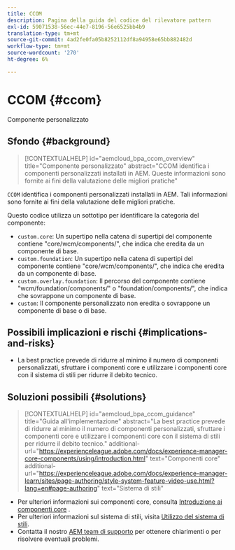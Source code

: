 ```yaml
---
title: CCOM
description: Pagina della guida del codice del rilevatore pattern
exl-id: 59071538-56ec-44e7-8196-56e6525bb4b9
translation-type: tm+mt
source-git-commit: 4ad2fe0fa05b8252112df8a94958e65bb882482d
workflow-type: tm+mt
source-wordcount: '270'
ht-degree: 6%

---
```


# CCOM {#ccom}

Componente personalizzato

## Sfondo {#background}

>[!CONTEXTUALHELP]
>id="aemcloud_bpa_ccom_overview"
>title="Componente personalizzato"
>abstract="CCOM identifica i componenti personalizzati installati in AEM. Queste informazioni sono fornite ai fini della valutazione delle migliori pratiche"

`CCOM` identifica i componenti personalizzati installati in AEM. Tali informazioni sono fornite ai fini della valutazione delle migliori pratiche.

Questo codice utilizza un sottotipo per identificare la categoria del componente:

* `custom.core`: Un supertipo nella catena di supertipi del componente contiene &quot;core/wcm/components/&quot;, che indica che eredita da un componente di base.
* `custom.foundation`: Un supertipo nella catena di supertipi del componente contiene &quot;core/wcm/components/&quot;, che indica che eredita da un componente di base.
* `custom.overlay.foundation`: Il percorso del componente contiene &quot;wcm/foundation/components/&quot; o &quot;foundation/components/&quot;, che indica che sovrappone un componente di base.
* `custom`: Il componente personalizzato non eredita o sovrappone un componente di base o di base.

## Possibili implicazioni e rischi {#implications-and-risks}

* La best practice prevede di ridurre al minimo il numero di componenti personalizzati, sfruttare i componenti core e utilizzare i componenti core con il sistema di stili per ridurre il debito tecnico.

## Soluzioni possibili {#solutions}

>[!CONTEXTUALHELP]
>id="aemcloud_bpa_ccom_guidance"
>title="Guida all&#39;implementazione"
>abstract="La best practice prevede di ridurre al minimo il numero di componenti personalizzati, sfruttare i componenti core e utilizzare i componenti core con il sistema di stili per ridurre il debito tecnico."
>additional-url="https://experienceleague.adobe.com/docs/experience-manager-core-components/using/introduction.html" text="Componenti core"
>additional-url="https://experienceleague.adobe.com/docs/experience-manager-learn/sites/page-authoring/style-system-feature-video-use.html?lang=en#page-authoring" text="Sistema di stili"

* Per ulteriori informazioni sui componenti core, consulta [Introduzione ai componenti core](https://experienceleague.adobe.com/docs/experience-manager-core-components/using/introduction.html?lang=it) .
* Per ulteriori informazioni sul sistema di stili, visita [Utilizzo del sistema di stili](https://experienceleague.adobe.com/docs/experience-manager-learn/sites/page-authoring/style-system-feature-video-use.html?lang=en#page-authoring).
* Contatta il nostro [AEM team di supporto](https://helpx.adobe.com/enterprise/using/support-for-experience-cloud.html) per ottenere chiarimenti o per risolvere eventuali problemi.
